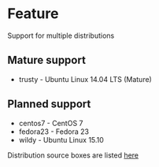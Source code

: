 # Feature

Support for multiple distributions

## Mature support
* trusty - Ubuntu Linux 14.04 LTS (Mature)

## Planned support
* centos7 - CentOS 7
* fedora23 - Fedora 23
* wildy - Ubuntu Linux 15.10

Distribution source boxes are listed [here](https://github.com/FedericoRessi/devstack-ws/blob/master/Vagrantfile#L12-L21)
